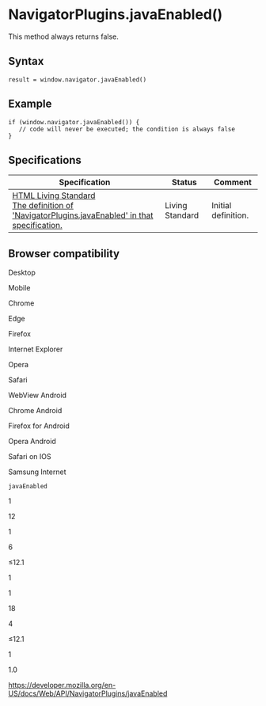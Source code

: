 # NavigatorPlugins.javaEnabled()

This method always returns false.

## Syntax

    result = window.navigator.javaEnabled()

## Example

    if (window.navigator.javaEnabled()) {
       // code will never be executed; the condition is always false
    }

## Specifications

<table><thead><tr class="header"><th>Specification</th><th>Status</th><th>Comment</th></tr></thead><tbody><tr class="odd"><td><a href="https://html.spec.whatwg.org/multipage/#dom-navigator-javaenabled">HTML Living Standard<br />
<span class="small">The definition of 'NavigatorPlugins.javaEnabled' in that specification.</span></a></td><td><span class="spec-living">Living Standard</span></td><td>Initial definition.</td></tr></tbody></table>

## Browser compatibility

Desktop

Mobile

Chrome

Edge

Firefox

Internet Explorer

Opera

Safari

WebView Android

Chrome Android

Firefox for Android

Opera Android

Safari on IOS

Samsung Internet

`javaEnabled`

1

12

1

6

≤12.1

1

1

18

4

≤12.1

1

1.0

<a href="https://developer.mozilla.org/en-US/docs/Web/API/NavigatorPlugins/javaEnabled" class="_attribution-link">https://developer.mozilla.org/en-US/docs/Web/API/NavigatorPlugins/javaEnabled</a>
